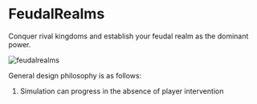 # FeudalRealms

Conquer rival kingdoms and establish your feudal realm as the dominant power. 

![feudalrealms](https://user-images.githubusercontent.com/35053801/194166571-16697635-3f1d-4048-a484-e049738806d8.PNG)

General design philosophy is as follows:

1. Simulation can progress in the absence of player intervention
